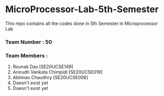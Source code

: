 # MicroProcessor-Lab-5th-Semester

This repo contains all the codes done in 5th Semester in Microprocessor Lab

### Team Number : 50

### Team Members :

1.  Rounak Das [SE20UCSE149]
2.  Anirudh Venkata Chimpidi [SE20UCSE019]
3.  Abhinav Chaudhry [SE20UCSE006]
4.  Doesn't exist yet
5.  Doesn't exist yet
